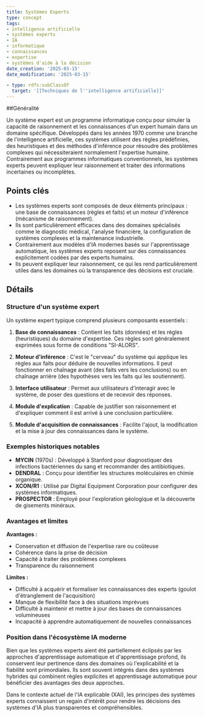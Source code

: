 ```yaml
---
title: Systèmes Experts
type: concept
tags:
- intelligence artificielle
- systèmes experts
- IA
- informatique
- connaissances
- expertise
- systèmes d'aide à la décision
date_creation: '2025-03-15'
date_modification: '2025-03-15'

- type: rdfs:subClassOf
  target: '[[Techniques de l''intelligence artificielle]]'
---
```


##Généralité

Un système expert est un programme informatique conçu pour simuler la capacité de raisonnement et les connaissances d'un expert humain dans un domaine spécifique. Développés dans les années 1970 comme une branche de l'intelligence artificielle, ces systèmes utilisent des règles prédéfinies, des heuristiques et des méthodes d'inférence pour résoudre des problèmes complexes qui nécessiteraient normalement l'expertise humaine. Contrairement aux programmes informatiques conventionnels, les systèmes experts peuvent expliquer leur raisonnement et traiter des informations incertaines ou incomplètes.

## Points clés

- Les systèmes experts sont composés de deux éléments principaux : une base de connaissances (règles et faits) et un moteur d'inférence (mécanisme de raisonnement).
- Ils sont particulièrement efficaces dans des domaines spécialisés comme le diagnostic médical, l'analyse financière, la configuration de systèmes complexes et la maintenance industrielle.
- Contrairement aux modèles d'IA modernes basés sur l'apprentissage automatique, les systèmes experts reposent sur des connaissances explicitement codées par des experts humains.
- Ils peuvent expliquer leur raisonnement, ce qui les rend particulièrement utiles dans les domaines où la transparence des décisions est cruciale.

## Détails

### Structure d'un système expert

Un système expert typique comprend plusieurs composants essentiels :

1. **Base de connaissances** : Contient les faits (données) et les règles (heuristiques) du domaine d'expertise. Ces règles sont généralement exprimées sous forme de conditions "SI-ALORS".

2. **Moteur d'inférence** : C'est le "cerveau" du système qui applique les règles aux faits pour déduire de nouvelles informations. Il peut fonctionner en chaînage avant (des faits vers les conclusions) ou en chaînage arrière (des hypothèses vers les faits qui les soutiennent).

3. **Interface utilisateur** : Permet aux utilisateurs d'interagir avec le système, de poser des questions et de recevoir des réponses.

4. **Module d'explication** : Capable de justifier son raisonnement et d'expliquer comment il est arrivé à une conclusion particulière.

5. **Module d'acquisition de connaissances** : Facilite l'ajout, la modification et la mise à jour des connaissances dans le système.

### Exemples historiques notables

- **MYCIN** (1970s) : Développé à Stanford pour diagnostiquer des infections bactériennes du sang et recommander des antibiotiques.
- **DENDRAL** : Conçu pour identifier les structures moléculaires en chimie organique.
- **XCON/R1** : Utilisé par Digital Equipment Corporation pour configurer des systèmes informatiques.
- **PROSPECTOR** : Employé pour l'exploration géologique et la découverte de gisements minéraux.

### Avantages et limites

**Avantages :**
- Conservation et diffusion de l'expertise rare ou coûteuse
- Cohérence dans la prise de décision
- Capacité à traiter des problèmes complexes
- Transparence du raisonnement

**Limites :**
- Difficulté à acquérir et formaliser les connaissances des experts (goulot d'étranglement de l'acquisition)
- Manque de flexibilité face à des situations imprévues
- Difficulté à maintenir et mettre à jour des bases de connaissances volumineuses
- Incapacité à apprendre automatiquement de nouvelles connaissances

### Position dans l'écosystème IA moderne

Bien que les systèmes experts aient été partiellement éclipsés par les approches d'apprentissage automatique et d'apprentissage profond, ils conservent leur pertinence dans des domaines où l'explicabilité et la fiabilité sont primordiales. Ils sont souvent intégrés dans des systèmes hybrides qui combinent règles explicites et apprentissage automatique pour bénéficier des avantages des deux approches.

Dans le contexte actuel de l'IA explicable (XAI), les principes des systèmes experts connaissent un regain d'intérêt pour rendre les décisions des systèmes d'IA plus transparentes et compréhensibles.